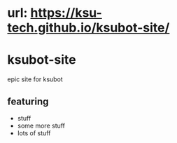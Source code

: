 # url: https://ksu-tech.github.io/ksubot-site/
# ksubot-site
epic site for ksubot
## featuring
- stuff
- some more stuff
- lots of stuff
